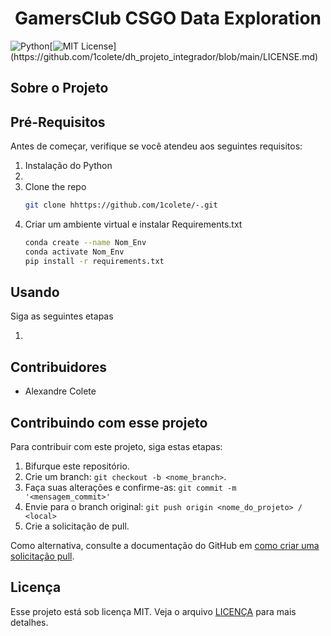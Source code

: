 <h1 align="center"> GamersClub CSGO Data Exploration </h1>

![Python](https://img.shields.io/badge/python-3670A0?style=for-the-badge&logo=python&logoColor=ffdd54)[![MIT License](https://img.shields.io/apm/l/atomic-design-ui.svg?)](https://github.com/1colete/dh_projeto_integrador/blob/main/LICENSE.md) 

## Sobre o Projeto




## Pré-Requisitos

Antes de começar, verifique se você atendeu aos seguintes requisitos:

1. Instalação do Python
2. 
3. Clone the repo
   ```sh
   git clone hhttps://github.com/1colete/-.git
   ```
4. Criar um ambiente virtual e instalar Requirements.txt
   ```sh
   conda create --name Nom_Env
   conda activate Nom_Env
   pip install -r requirements.txt 
   ```
## Usando 

Siga as seguintes etapas

1.  



## Contribuidores<br>

- Alexandre Colete


## Contribuindo com esse projeto

Para contribuir com este projeto, siga estas etapas:

1. Bifurque este repositório.
2. Crie um branch: `git checkout -b <nome_branch>`.
3. Faça suas alterações e confirme-as: `git commit -m '<mensagem_commit>'`
4. Envie para o branch original: `git push origin <nome_do_projeto> / <local>`
5. Crie a solicitação de pull.

Como alternativa, consulte a documentação do GitHub em [como criar uma solicitação pull](https://docs.github.com/pt/github/collaborating-with-pull-requests/proposing-changes-to-your-work-with-pull-requests/creating-a-pull-request).

## Licença

Esse projeto está sob licença MIT. Veja o arquivo [LICENÇA](https://github.com/1colete/-/blob/main/LICENSE.md) para mais detalhes.

